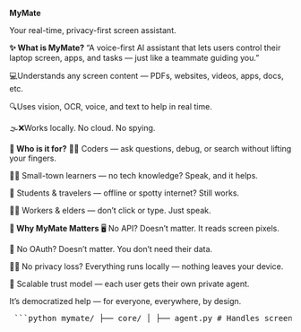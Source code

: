 **MyMate**

Your real-time, privacy-first screen assistant.

**✨ What is MyMate?**
“A voice-first AI assistant that lets users control their laptop screen, apps, and tasks — just like a teammate guiding you.”

💻Understands any screen content — PDFs, websites, videos, apps, docs, etc.

🔍Uses vision, OCR, voice, and text to help in real time.

🌫️❌Works locally. No cloud. No spying.

**🎯 Who is it for?**
👩‍💻 Coders — ask questions, debug, or search without lifting your fingers.

👨‍🌾 Small-town learners — no tech knowledge? Speak, and it helps.

🎒 Students & travelers — offline or spotty internet? Still works.

🧑‍🏭 Workers & elders — don’t click or type. Just speak.

**🧩 Why MyMate Matters**
🖥️ No API? Doesn’t matter. It reads screen pixels.

🔐 No OAuth? Doesn’t matter. You don’t need their data.

🧍‍♀️ No privacy loss? Everything runs locally — nothing leaves your device.

🤖 Scalable trust model — each user gets their own private agent.

It’s democratized help — for everyone, everywhere, by design.

<pre lang="markdown"> ```python mymate/ ├── core/ │ ├── agent.py # Handles screen understanding, action planning │ ├── vision.py # OCR + image analysis │ ├── speech.py # Voice input/output processing │ ├── controller.py # Mouse, keyboard, app automation │ └── utils.py # Helper functions ├── ui/ │ └── overlay.py # Optional UI overlay for voice/text interaction ├── config/ │ └── settings.yaml # Configurations (hotkeys, voice mode, etc.) ├── main.py # Entry point ├── README.md # Project overview ├── requirements.txt # Dependencies └── .gitignore ``` </pre>
